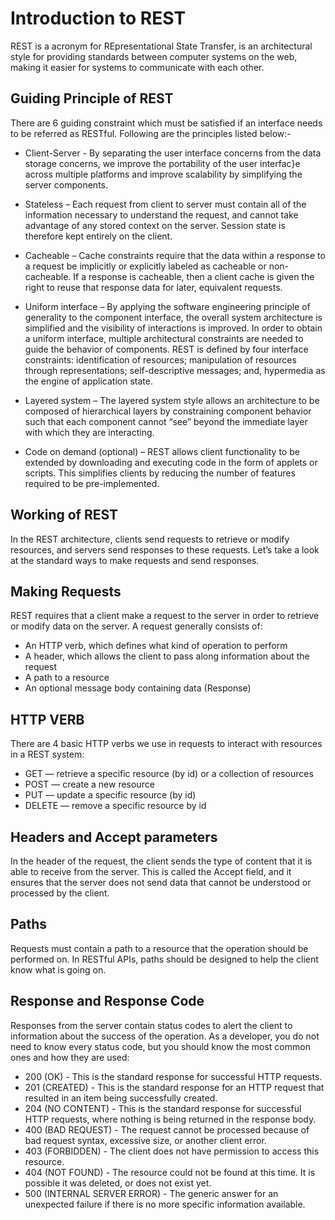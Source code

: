 # Introduction to REST

REST is a acronym for REpresentational State Transfer, is an architectural style for providing standards between computer systems on the web, making it easier for systems to communicate with each other.

## Guiding Principle of REST

There are 6 guiding constraint which must be satisfied if an interface needs to be referred as RESTful. Following are the principles listed below:-

- Client-Server - By separating the user interface concerns from the data storage concerns, we improve the portability of the user interfac}e across multiple platforms and improve scalability by simplifying the server components.

- Stateless – Each request from client to server must contain all of the information necessary to understand the request, and cannot take advantage of any stored context on the server. Session state is therefore kept entirely on the client.

- Cacheable – Cache constraints require that the data within a response to a request be implicitly or explicitly labeled as cacheable or non-cacheable. If a response is cacheable, then a client cache is given the right to reuse that response data for later, equivalent requests.

- Uniform interface – By applying the software engineering principle of generality to the component interface, the overall system architecture is simplified and the visibility of interactions is improved. In order to obtain a uniform interface, multiple architectural constraints are needed to guide the behavior of components. REST is defined by four interface constraints: identification of resources; manipulation of resources through representations; self-descriptive messages; and, hypermedia as the engine of application state.

- Layered system – The layered system style allows an architecture to be composed of hierarchical layers by constraining component behavior such that each component cannot “see” beyond the immediate layer with which they are interacting.

- Code on demand (optional) – REST allows client functionality to be extended by downloading and executing code in the form of applets or scripts. This simplifies clients by reducing the number of features required to be pre-implemented.

## Working of REST

In the REST architecture, clients send requests to retrieve or modify resources, and servers send responses to these requests. Let’s take a look at the standard ways to make requests and send responses.

## Making Requests

REST requires that a client make a request to the server in order to retrieve or modify data on the server. A request generally consists of:

- An HTTP verb, which defines what kind of operation to perform
- A header, which allows the client to pass along information about the request
- A path to a resource
- An optional message body containing data (Response)

## HTTP VERB

There are 4 basic HTTP verbs we use in requests to interact with resources in a REST system:

- GET — retrieve a specific resource (by id) or a collection of resources
- POST — create a new resource
- PUT — update a specific resource (by id)
- DELETE — remove a specific resource by id

## Headers and Accept parameters

In the header of the request, the client sends the type of content that it is able to receive from the server. This is called the Accept field, and it ensures that the server does not send data that cannot be understood or processed by the client.

## Paths

Requests must contain a path to a resource that the operation should be performed on. In RESTful APIs, paths should be designed to help the client know what is going on.

## Response and Response Code

Responses from the server contain status codes to alert the client to information about the success of the operation. As a developer, you do not need to know every status code, but you should know the most common ones and how they are used:

- 200 (OK) - This is the standard response for successful HTTP requests.
- 201 (CREATED) - This is the standard response for an HTTP request that resulted in an item being successfully created.
- 204 (NO CONTENT) - This is the standard response for successful HTTP requests, where nothing is being returned in the response body.
- 400 (BAD REQUEST) - The request cannot be processed because of bad request syntax, excessive size, or another client error.
- 403 (FORBIDDEN) - The client does not have permission to access this resource.
- 404 (NOT FOUND) - The resource could not be found at this time. It is possible it was deleted, or does not exist yet.
- 500 (INTERNAL SERVER ERROR) - The generic answer for an unexpected failure if there is no more specific information available.